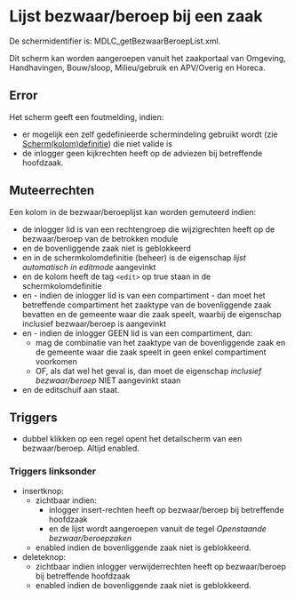 # Lijst bezwaar/beroep bij een zaak

De schermidentifier is: MDLC_getBezwaarBeroepList.xml.

Dit scherm kan worden aangeroepen vanuit het zaakportaal van Omgeving, Handhavingen, Bouw/sloop, Milieu/gebruik en APV/Overig en Horeca.

## Error

Het scherm geeft een foutmelding, indien:

- er mogelijk een zelf gedefinieerde schermindeling gebruikt wordt (zie [Scherm(kolom)definitie](/docs/instellen_inrichten/schermdefinitie.md)) die niet valide is
- de inlogger geen kijkrechten heeft op de adviezen bij betreffende hoofdzaak.

## Muteerrechten

Een kolom in de bezwaar/beroeplijst kan worden gemuteerd indien:

- de inlogger lid is van een rechtengroep die wijzigrechten heeft op de bezwaar/beroep van de betrokken module
- en de bovenliggende zaak niet is geblokkeerd
- en in de schermkolomdefinitie (beheer) is de eigenschap _lijst automatisch in editmode_ aangevinkt
- en de kolom heeft de tag `<edit>` op true staan in de schermkolomdefinitie
- en - indien de inlogger lid is van een compartiment - dan moet het betreffende compartiment het zaaktype van de bovenliggende zaak bevatten en de gemeente waar die zaak speelt, waarbij de eigenschap inclusief bezwaar/beroep is aangevinkt
- en - indien de inlogger GEEN lid is van een compartiment, dan:
  - mag de combinatie van het zaaktype van de bovenliggende zaak en de gemeente waar die zaak speelt in geen enkel compartiment voorkomen
  - OF, als dat wel het geval is, dan moet de eigenschap _inclusief bezwaar/beroep_ NIET aangevinkt staan
- en de editschuif aan staat.

## Triggers

- dubbel klikken op een regel opent het detailscherm van een bezwaar/beroep. Altijd enabled.

### Triggers linksonder

- insertknop:
  - zichtbaar indien:
    - inlogger insert-rechten heeft op bezwaar/beroep bij betreffende hoofdzaak
    - en de lijst wordt aangeroepen vanuit de tegel _Openstaande bezwaar/beroepzaken_
  - enabled indien de bovenliggende zaak niet is geblokkeerd.
- deleteknop:
  - zichtbaar indien inlogger verwijderrechten heeft op bezwaar/beroep bij betreffende hoofdzaak
  - enabled indien de bovenliggende zaak niet is geblokkeerd.

